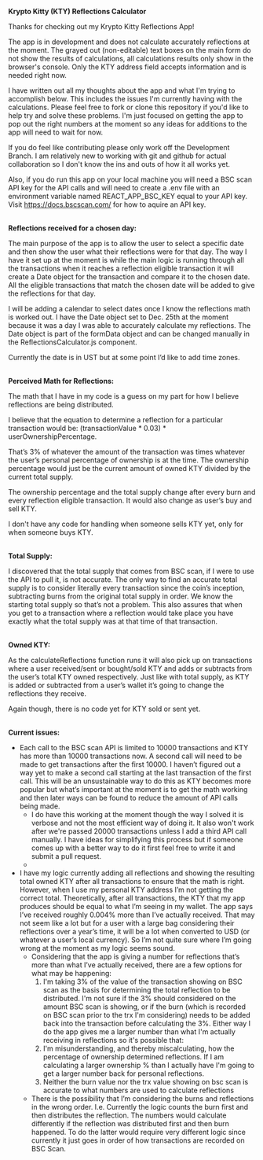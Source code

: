 <b>Krypto Kitty (KTY) Reflections Calculator</b>

Thanks for checking out my Krypto Kitty Reflections App!

The app is in development and does not calculate accurately reflections at the moment. The grayed out (non-editable) text boxes on the main form do not show the results of calculations, all calculations results only show in the browser's console. Only the KTY address field accepts information and is needed right now. 

I have written out all my thoughts about the app and what I'm trying to accomplish below. This includes the issues I'm currently having with the calculations. Please feel free to fork or clone this repository if you'd like to help try and solve these problems. I'm just focused on getting the app to pop out the right numbers at the moment so any ideas for additions to the app will need to wait for now.

If you do feel like contributing please only work off the Development Branch. I am relatively new to working with git and github for actual collaboration so I don't know the ins and outs of how it all works yet.

Also, if you do run this app on your local machine you will need a BSC scan API key for the API calls and will need to create a .env file with an environment variable named REACT_APP_BSC_KEY equal to your API key. Visit https://docs.bscscan.com/ for how to aquire an API key.

<br/>
<b>Reflections received for a chosen day:</b>

The main purpose of the app is to allow the user to select a specific date and then show the user what their reflections were for that day. The way I have it set up at the moment is while the main logic is running through all the transactions when it reaches a reflection eligible transaction it will create a Date object for the transaction and compare it to the chosen date. All the eligible transactions that match the chosen date will be added to give the reflections for that day.

I will be adding a calendar to select dates once I know the reflections math is worked out. I have the Date object set to Dec. 25th at the moment because it was a day I was able to accurately calculate my reflections. The Date object is part of the formData object and can be changed manually in the ReflectionsCalculator.js component.

Currently the date is in UST but at some point I’d like to add time zones. 

<br/>
<b>Perceived Math for Reflections:</b>

The math that I have in my code is a guess on my part for how I believe reflections are being distributed.

I believe that the equation to determine a reflection for a particular transaction would be: 
(transactionValue * 0.03) * userOwnershipPercentage.

That’s 3% of whatever the amount of the transaction was times whatever the user’s personal percentage of ownership is at the time. The ownership percentage would just be the current amount of owned KTY divided by the current total supply.

The ownership percentage and the total supply change after every burn and every reflection eligible transaction. It would also change as user’s buy and sell KTY.

I don't have any code for handling when someone sells KTY yet, only for when someone buys KTY.

<br/>
<b>Total Supply:</b>

I discovered that the total supply that comes from BSC scan, if I were to use the API to pull it, is not accurate. The only way to find an accurate total supply is to consider literally every transaction since the coin’s inception, subtracting burns from the original total supply in order. We know the starting total supply so that’s not a problem. This also assures that when you get to a transaction where a reflection would take place you have exactly what the total supply was at that time of that transaction.

<br/>
<b>Owned KTY:</b>

As the calculateReflections function runs it will also pick up on transactions where a user received/sent or bought/sold KTY and adds or subtracts from the user’s total KTY owned respectively. Just like with total supply, as KTY is added or subtracted from a user’s wallet it’s going to change the reflections they receive.

Again though, there is no code yet for KTY sold or sent yet.

<br/>
<b>Current issues:</b>

<ul>
<li>
Each call to the BSC scan API is limited to 10000 transactions and KTY has more than 10000 transactions now. A second call will need to be made to get transactions after the first 10000. I haven’t figured out a way yet to make a second call starting at the last transaction of the first call. This will be an unsustainable way to do this as KTY becomes more popular but what’s important at the moment is to get the math working and then later ways can be found to reduce the amount of API calls being made.
  <ul>
  <li>
  I do have this working at the moment though the way I solved it is verbose and not the most efficient way of doing it. It also won't work after we're passed 20000 transactions unless I add a third API call manually. I have ideas for simplifying this process but if someone comes up with a better way to do it first feel free to write it and submit a pull request. 
  <li>
  </ul>
</li>
  
<li>
I have my logic currently adding all reflections and showing the resulting total owned KTY after all transactions to ensure that the math is right. However, when I use my personal KTY address I’m not getting the correct total. Theoretically, after all transactions, the KTY that my app produces should be equal to what I’m seeing in my wallet. The app says I’ve received roughly 0.004% more than I’ve actually received. That may not seem like a lot but for a user with a large bag considering their reflections over a year’s time, it will be a lot when converted to USD (or whatever a user’s local currency). So I’m not quite sure where I’m going wrong at the moment as my logic seems sound.
<ul>
  <li>
  Considering that the app is giving a number for reflections that’s more than what I’ve actually received, there are a few options for what may be happening:
  <ol>
    <li>
    I'm taking 3% of the value of the transaction showing on BSC scan as the basis for determining the total reflection to be distributed. I'm not sure if the 3% should considered on the amount BSC scan is showing, or if the burn (which is recorded on BSC scan prior to the trx I'm considering) needs to be added back into the transaction before calculating the 3%. Either way I do the app gives me a larger number than what I'm actually receiving in reflections so it's possible that:
    </li>
    <li>
    I'm misunderstanding, and thereby miscalculating, how the percentage of ownership determined reflections. If I am calculating a larger ownership % than I actually have I'm going to get a larger number back for personal reflections.
    </li>
    <li>
    Neither the burn value nor the trx value showing on bsc scan is accurate to what numbers are used to calculate reflections
    </li>
  </ol>
  </li>
  <li>
  There is the possibility that I’m considering the burns and reflections in the wrong order. I.e. Currently the logic counts the burn first and then distributes the reflection. The numbers would calculate differently if the reflection was distributed first and then burn happened. To do the latter would require very different logic since currently it just goes in order of how transactions are recorded on BSC Scan.
  </li>
</ul>
</li>
</ul>
